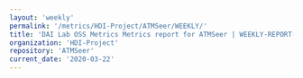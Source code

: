 ```yaml
---
layout: 'weekly'
permalink: '/metrics/HDI-Project/ATMSeer/WEEKLY/'
title: 'DAI Lab OSS Metrics Metrics report for ATMSeer | WEEKLY-REPORT-2020-03-22'
organization: 'HDI-Project'
repository: 'ATMSeer'
current_date: '2020-03-22'
---
```

